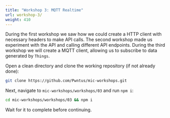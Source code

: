 ```yaml
---
title: "Workshop 3: MQTT Realtime"
url: workshop-3/
weight: 410
---
```


During the first workshop we saw how we could create a HTTP client with necessary headers to make API calls. The second workshop made us experiment with the API and calling different API endpoints. During the third workshop we will create a MQTT client, allowing us to subscribe to data generated by `Things`.

Open a clean directory and clone the working repository (if not already done):

```sh
git clone https://github.com/Pwntus/mic-workshops.git
```

Next, navigate to `mic-workshops/workshops/03` and run `npm i`:

```sh
cd mic-workshops/workshops/03 && npm i
```

Wait for it to complete before continuing.
